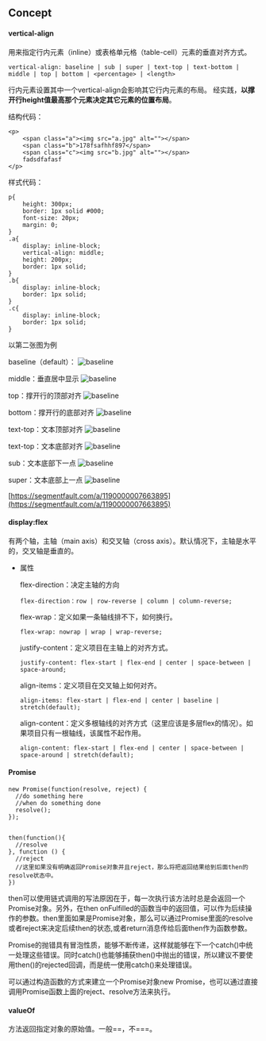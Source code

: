 ##	Concept

####	vertical-align

用来指定行内元素（inline）或表格单元格（table-cell）元素的垂直对齐方式。

	vertical-align:	baseline | sub | super | text-top | text-bottom | middle | top | bottom | <percentage> | <length>

行内元素设置其中一个vertical-align会影响其它行内元素的布局。
经实践，**以撑开行height值最高那个元素决定其它元素的位置布局**。

结构代码：

	<p>
        <span class="a"><img src="a.jpg" alt=""></span>
        <span class="b">178fsafhhf897</span>
        <span class="c"><img src="b.jpg" alt=""></span>
        fadsdfafasf
    </p>

样式代码：
	
	p{
        height: 300px;
        border: 1px solid #000;
        font-size: 20px;
        margin: 0;
    }
    .a{
        display: inline-block;
        vertical-align: middle;
        height: 200px;
        border: 1px solid;
    }
    .b{
        display: inline-block;
        border: 1px solid;
    }
    .c{
        display: inline-block;
        border: 1px solid;
    }
以第二张图为例


baseline（default）：
![baseline](concept-grammer/1.png)

middle：垂直居中显示
![baseline](concept-grammer/2.png)

top：撑开行的顶部对齐
![baseline](concept-grammer/3.png)

bottom：撑开行的底部对齐
![baseline](concept-grammer/4.png)

text-top：文本顶部对齐
![baseline](concept-grammer/5.png)

text-top：文本底部对齐
![baseline](concept-grammer/6.png)

sub：文本底部下一点
![baseline](concept-grammer/7.png)

super：文本底部上一点
![baseline](concept-grammer/8.png)


[https://segmentfault.com/a/1190000007663895](https://segmentfault.com/a/1190000007663895)

####	display:flex

有两个轴，主轴（main axis）和交叉轴（cross axis）。默认情况下，主轴是水平的，交叉轴是垂直的。

*	属性

	flex-direction：决定主轴的方向

		flex-direction：row | row-reverse | column | column-reverse;

	flex-wrap：定义如果一条轴线排不下，如何换行。

		flex-wrap: nowrap | wrap | wrap-reverse;

	justify-content：定义项目在主轴上的对齐方式。

		justify-content: flex-start | flex-end | center | space-between | space-around;

	align-items：定义项目在交叉轴上如何对齐。

		align-items: flex-start | flex-end | center | baseline | stretch(default);

	align-content：定义多根轴线的对齐方式（这里应该是多层flex的情况）。如果项目只有一根轴线，该属性不起作用。

		align-content: flex-start | flex-end | center | space-between | space-around | stretch(default);

		

####	Promise

	
	new Promise(function(resolve, reject) {
	  //do something here
	  //when do something done
	  resolve();
	});
	
	
	then(function(){
	  //resolve
	}, function () {
	  //reject
	  //这里如果没有明确返回Promise对象并且reject，那么将把返回结果给到后面then的resolve状态中。
	})

	
then可以使用链式调用的写法原因在于，每一次执行该方法时总是会返回一个Promise对象。另外，在then onFulfilled的函数当中的返回值，可以作为后续操作的参数。then里面如果是Promise对象，那么可以通过Promise里面的resolve或者reject来决定后续then的状态,或者return消息传给后面then作为函数参数。

Promise的抛错具有冒泡性质，能够不断传递，这样就能够在下一个catch()中统一处理这些错误。同时catch()也能够捕获then()中抛出的错误，所以建议不要使用then()的rejected回调，而是统一使用catch()来处理错误。

可以通过构造函数的方式来建立一个Promise对象new Promise，也可以通过直接调用Promise函数上面的reject、resolve方法来执行。


####	valueOf

方法返回指定对象的原始值。一般==，不===。